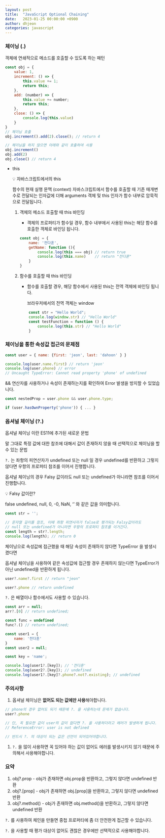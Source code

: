 ```yaml
---
layout: post
title:  "JavaScript Optional Chaining"
date:   2023-01-25 00:00:00 +0900
author: dhjeon
categories: javascript
---
```


### 체이닝 (.)

객체에 연쇄적으로 메소드를 호출할 수 있도록 하는 패턴

```jsx
const obj = {
	value: 1,
	increment: () => {
		this.value += 1;
		return this;
	},
	add: (number) => {
		this.value += number;
		return this;
	},
	close: () => {
		console.log(this.value)
	}
}
// 체이닝 호출
obj.increment().add(2).close(); // return 4

// 체이닝을 하지 않으면 아래와 같이 호출하여 사용
obj.increment()
obj.add(2)
obj.close() // return 4 
```

- this

    <aside>
    💡 자바스크립트에서의 this

  함수의 현재 실행 문맥 (context)
  자바스크립트에서 함수를 호출할 때 기존 매개변수로 전달되는 인자값에 더해
  arguments 객체 및 this 인자가 함수 내부로 암묵적으로 전달됩니다.

    </aside>

    1. 객체의 메소드 호출할 때 this 바인딩
        - 객체의 프로퍼티가 함수일 경우, 함수 내부에서 사용된 this는 해당 함수를 호출한 객체로 바인딩 됩니다.

        ```jsx
        const obj = {
            name: '전다훈',
            getName: function (){
                console.log(this === obj) // return true
                console.log(this.name)    // return "전다훈"
            }
        }
        ```

    2. 함수를 호출할 때 this 바인딩
       - 함수를 호출할 경우, 해당 함수에서 사용된 this는 전역 객체에 바인딩 됩니다.

         브라우저에서의 전역 객체는 window

       ```jsx
           const str = "Hello World";
           console.log(window.str) // "Hello World"
           const testFunction = function () {
               console.log(this.str) // "Hello World" 
           }
       ```


### 체이닝을 통한 속성값 접근의 문제점

```jsx
const user = { name: {first: 'jeon', last: 'dahoon' } }

console.log(user.name.first) // return 'jeon'
console.log(user.phone) // error
// Uncaught TypeError: Cannot read property 'phone' of undefined
```

&& 연산자를 사용하거나 속성이 존재하는지를 확인하여 Error 발생을 방지할 수 있었습니다.

```jsx
const nestedProp = user.phone && user.phone.type;

if (user.hasOwnProperty('phone')) { ... }
```

### 옵셔널 체이닝 (?.)

옵셔널 체이닝 이란 ES11에 추가된 새로운 문법

말 그대로 특정 값에 대한 참조에 대해서 값이 존재하지 않을 때 선택적으로 체이닝을 할 수 있는 문법

`?.` 는 좌항의 피연산자가 undefined 또는 null 일 경우 undefined를 반환하고 그렇지 않다면 우항의 프로퍼티 참조를 이어서 진행합니다.

옵셔널 체이닝의 경우 Falsy 값이라도 null 또는 undefined가 아니라면 참조를 이어서 진행합니다.

<aside>
💡 Falsy 값이란?

false undefined, null, 0, -0, NaN, ‘’ 와 같은 값을 의미합니다.

</aside>

```jsx
const str = '';

// 문자열 길이를 참조, 이때 좌항 피연사자가 false로 평가되는 Falsy값이라도
// null 또는 undefined가 아니라면 우항의 프로퍼티 참조를 이거간다.
const length = str?.length;
console.log(length); // return 0
```

체이닝으로 속성값에 접근했을 때 해당 속성이 존재하지 않다면 TypeError 을 발생시켰다면

옵셔널 체이닝을 사용하여 같은 속성값에 접근할 경우 존재하지 않는다면 TypeError가 아닌 undefined을 반환하게 됩니다.

```jsx
user?.name?.first // return "jeon"

user?.phone // return undefined
```

`?.` 은 배열이나 함수에서도 사용할 수 있습니다.

```jsx
const arr = null;
arr?.[0] // return undefined;

const func = undefined
func?.() // return undefined;

const user1 = {
	name: '전다훈'
}
const user2 = null;

const key = 'name';

console.log(user1?.[key]); // '전다훈'
console.log(user2?.[key]); // undefined
console.log(user1?.[key]?.phone?.not?.existing); // undefined
```

### 주의사항

1. 옵셔널 체이닝은 **없어도 되는 값에만 사용**해야합니다.

```jsx
// phone의 경우 없어도 되기 때문에 ?. 을 사용하는데 문제가 없습니다.
user?.phone

// 단, 꼭 필요한 값이 user의 값이 없다면 ?. 을 사용하더라고 에러가 발생하게 됩니다.
// ReferenceError: user is not defined

// 반드시 ?. 의 대상이 되는 값은 선언이 되어있어야합니다.
```

1. `?.` 을 많이 사용하면 꼭 있어야 하는 값이  없어도 에러를 발생시키지 않기 때문에 주의해서 사용해야합니다.

### 요약

1. obj?.prop - obj가 존재하면 obj.prop을 반환하고, 그렇지 않다면 undefined 반환
2. obj?.[prop] - obj가 존재하면 obj.[prop]을 반환하고, 그렇지 않다면 undefined 반환
3. obj?.method() - obj가 존재하면 obj.method()을 반환하고, 그렇지 않다면 undefined 반환

`?.` 를 사용하여 체인을 만들면 중첩 프로퍼티에 좀 더 안전한게 접근할 수 있습니다.

`?.` 을 사용할 때 평가 대상이 없어도 괜찮은 경우에만 선택적으로 사용해야합니다.